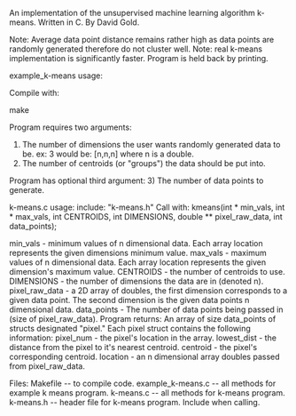An implementation of the unsupervised machine learning algorithm k-means.
Written in C.
By David Gold.

Note: Average data point distance remains rather high as data points are randomly generated therefore do not cluster well.
Note: real k-means implementation is significantly faster. Program is held back by printing.

example_k-means usage:

  Compile with:
  
  make

  Program requires two arguments:
  1) The number of dimensions the user wants randomly generated data to be.
    ex: 3 would be: [n,n,n] where n is a double.
  2) The number of centroids (or "groups") the data should be put into.

  Program has optional third argument:
  3) The number of data points to generate.

k-means.c usage:
include:
"k-means.h"
Call with:
  kmeans(int * min_vals, int * max_vals, int CENTROIDS, int DIMENSIONS, double ** pixel_raw_data, int data_points);

  min_vals - minimum values of n dimensional data. Each array location represents the
  given dimensions minimum value.
  max_vals - maximum values of n dimensional data. Each array location represents the
  given dimension's maximum value.
  CENTROIDS - the number of centroids to use.
  DIMENSIONS - the number of dimensions the data are in (denoted n).
  pixel_raw_data - a 2D array of doubles, the first dimension corresponds to a given data point. The second dimension is the given data points n dimensional data.
  data_points - The number of data points being passed in (size of pixel_raw_data).
Program returns:
  An array of size data_points of structs designated "pixel." Each pixel struct contains the following information:
  pixel_num - the pixel's location in the array.
  lowest_dist - the distance from the pixel to it's nearest centroid.
  centroid - the pixel's corresponding centroid.
  location - an n dimensional array doubles passed from pixel_raw_data.

Files:
Makefile -- to compile code.
example_k-means.c -- all methods for example k means program.
k-means.c -- all methods for k-means program.
k-means.h -- header file for k-means program. Include when calling.

